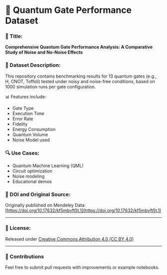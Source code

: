 # 🧪 Quantum Gate Performance Dataset

### 📘 Title:
**Comprehensive Quantum Gate Performance Analysis: A Comparative Study of Noise and No-Noise Effects**  

### 📂 Dataset Description:
This repository contains benchmarking results for 13 quantum gates (e.g., H, CNOT, Toffoli) tested under noisy and noise-free conditions, based on 1000 simulation runs per gate configuration.

📊 Features include:
- Gate Type
- Execution Time
- Error Rate
- Fidelity
- Energy Consumption
- Quantum Volume
- Noise Model used


### 🔍 Use Cases:
- Quantum Machine Learning (QML)
- Circuit optimization
- Noise modeling
- Educational demos

### 🔗 DOI and Original Source:
Originally published on Mendeley Data:  
[https://doi.org/10.17632/kf5mbvft5t.1](https://doi.org/10.17632/kf5mbvft5t.1)

---

### 📄 License:
Released under [Creative Commons Attribution 4.0 (CC BY 4.0)](https://creativecommons.org/licenses/by/4.0/)

---

### 🙌 Contributions
Feel free to submit pull requests with improvements or example notebooks.
